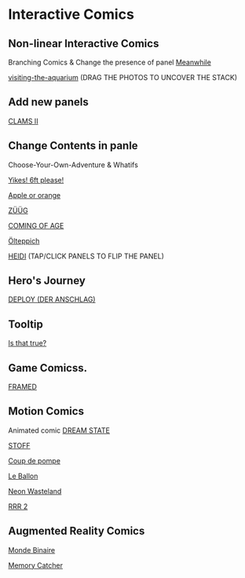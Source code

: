 # Interactive Comics
## Non-linear Interactive Comics
Branching Comics & Change the presence of panel
[Meanwhile](https://www.zarfhome.com/meanwhile/)

[visiting-the-aquarium](https://abwaesser.net/comic/visiting-the-aquarium/) (DRAG THE PHOTOS TO UNCOVER THE STACK)

## Add new panels

[CLAMS II](https://abwaesser.net/comic/clams-ii/#drop)

## Change Contents in panle 
Choose-Your-Own-Adventure & Whatifs

[Yikes! 6ft please!](https://gramener.com/nyc311/)

[Apple or orange](https://muckenhoupt.itch.io/interactive-comics-prototype)

[ZÜÜG](https://abwaesser.net/comic/zueueg/)

[COMING OF AGE](https://abwaesser.net/comic/coming-of-age/)

[Ölteppich](https://abwaesser.net/comic/oelteppich/)

[HEIDI](https://abwaesser.net/comic/heidi/) (TAP/CLICK PANELS TO FLIP THE PANEL)

## Hero's Journey

[DEPLOY (DER ANSCHLAG)](https://abwaesser.net/comic/deploy/)

## Tooltip
[Is that true?](https://public.tableau.com/profile/mikevizneros#!/vizhome/IsThatRight/IsThatTrue)
## Game Comicss.  
[FRAMED](http://framed-game.com/)
## Motion Comics
Animated comic
[DREAM STATE](https://abwaesser.net/comic/dream-state/)

[STOFF](https://abwaesser.net/comic/stoff/)

[Coup de pompe](https://turbointeractive.fr/coup-de-pompe/)

[Le Ballon](https://turbointeractive.fr/le-ballon/)

[Neon Wasteland](https://www.neonwastelandgame.com/)

[RRR 2](https://play.google.com/store/apps/details?id=com.PLASTIEK.RRR2&fbclid=IwAR17BAPbmAslO22ibetS04lIrKv0O1barbiuRYbY0bsPr8XmnNUdcp5Wx4s)
## Augmented Reality Comics
[Monde Binaire](https://transmii.com/project/monde-binaire/)

[Memory Catcher](https://screendiver.com/directory/memory-catcher/)
